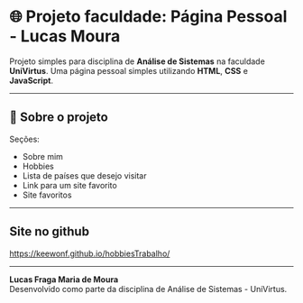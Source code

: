 # 🌐 Projeto faculdade: Página Pessoal - Lucas Moura

Projeto simples para disciplina de **Análise de Sistemas** na faculdade **UniVirtus**. Uma página pessoal simples utilizando **HTML**, **CSS** e **JavaScript**.

---

## 📄 Sobre o projeto

Seções:

- Sobre mim
- Hobbies
- Lista de países que desejo visitar
- Link para um site favorito
- Site favoritos

---

## Site no github

https://keewonf.github.io/hobbiesTrabalho/

---

**Lucas Fraga Maria de Moura**  
Desenvolvido como parte da disciplina de Análise de Sistemas - UniVirtus.
